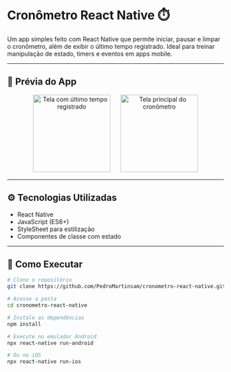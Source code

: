 # Cronômetro React Native ⏱️

Um app simples feito com React Native que permite iniciar, pausar e limpar o cronômetro, além de exibir o último tempo registrado. Ideal para treinar manipulação de estado, timers e eventos em apps mobile.

---

## 📸 Prévia do App

<p align="center">
  <img src="https://github.com/user-attachments/assets/cf2dcd88-0879-45dc-8f56-e7a1bcbd3cbf" alt="Tela com último tempo registrado" width="180" style="margin-right: 20px;" />
  <img src="https://github.com/user-attachments/assets/fe0dc0f9-6a70-4c5c-b228-c127171a6b5d" alt="Tela principal do cronômetro" width="180" />
</p>

---

## ⚙️ Tecnologias Utilizadas

- React Native  
- JavaScript (ES6+)  
- StyleSheet para estilização  
- Componentes de classe com estado  

---

## 🚀 Como Executar

```bash
# Clone o repositório
git clone https://github.com/PedroMartinsam/cronometro-react-native.git

# Acesse a pasta
cd cronometro-react-native

# Instale as dependências
npm install

# Execute no emulador Android
npx react-native run-android

# Ou no iOS
npx react-native run-ios
